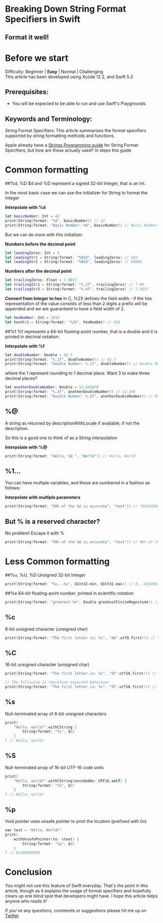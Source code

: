 # Breaking Down String Format Specifiers in Swift
## Format it well!

# Before we start
Difficulty: Beginner | **Easy** | Normal | Challenging<br/>
This article has been developed using Xcode 12.2, and Swift 5.3 

## Prerequisites:
* You will be expected to be able to run and use Swift's Playgrounds

## Keywords and Terminology:
String Format Specifiers: This article summarises the format specifiers supported by string formatting methods and functions.

Apple already have a [Strings Programming guide](https://developer.apple.com/library/archive/documentation/Cocoa/Conceptual/Strings/Articles/formatSpecifiers.html) for String Format Specifiers, but how are these actually used? In steps this guide

# Common formatting
##%d, %D
$d and %D represent a signed 32-bit Integer, that is an Int.

In the most basic case we can use the initializer for String to format the Integer

**Interpolate with %d**

```swift
let basicNumber: Int = 42
print(String(format: "%d", basicNumber)) // 42
print(String(format: "Basic Number: %d", basicNumber)) // Basic Number: 42
```

But we can do more with this initializer.

**Numbers before the decimal point**
```swift
let leadingZeros: Int = 5
let leadingStr1 = String(format: "%03d", leadingZeros) // 005
let leadingStr2 = String(format: "%05d", leadingZeros) // 00005
```

**Numbers after the decimal point**
```swift
let trailingZeros: Float = 7.9857
let trailingStr1 = String(format: "%.2f", trailingZeros) // 7.99
let trailingStr2 = String(format: "%.4f", trailingZeros) // 7.9857
```

**Convert from Integer to hex**
In C, %2X defines the field width - if the hex representation of the value consists of less than 2 digits a prefix will be appended and we are guaranteed to have a field width of 2.
```swift
let hexNumber: Int = 1616
let hexStr1 = String(format: "%2X", hexNumber) // 650
```

##%f
%f represents a 64-bit floating-point number, that is a double and it is printed in decimal notation.

**Interpolate with %f**

```swift
let doubleNumber: Double = 42.7
print(String(format: "%.1f", doubleNumber)) // 42.7
print(String(format: "Double Number: %.1f", doubleNumber)) // Double Number: 42.7
```

where the 1 represent rounding to 1 decimal place. Want 3 to make three decimal places?

```swift
let anotherDoubleNumber: Double = 12.345678
print(String(format: "%.3f", anotherDoubleNumber)) // 12.346
print(String(format: "Double Number: %.3f", anotherDoubleNumber)) // Double Number: 12.346
```

## %@
A string as returned by descriptionWithLocale if available, if not the description.

So this is a good one to think of as a String interpolation

**Interpolate with %@**

```swift
print(String(format: "Hello, %@.", "World")) // Hello, World
```

## %1...
You can have multiple variables, and these are numbered in a fashion as follows:

**Interpolate with multiple parameters**
```swift
print(String(format: "99% of the %@ is accurate", "test")) // "991035662052f the (null) is accurate\nBut % is a reserved character?
```

## But % is a reserved character?
No problem! Escape it with %
```swift
print(String(format: "99% of the %@ is accurate", "test")) // 99% of the test is accurate
```

# Less Common formatting
##%u, %U, %D
Unsigned 32-bit Integer
```swift
print(String(format: "%u...%u", UInt32.min, UInt32.max)) // 0...4294967295
```

##%e
64-bit floating-point number, printed in scientific notation
```swift
print(String(format: "greatest %e", Double.greatestFiniteMagnitude)) // greatest 1.797693e+308
```

## %c
8-bit unsigned character (unsigned char)
```swift
print(String(format: "The first letter is: %c", "Ab".utf8.first!)) // The first letter is: a
```

## %C
16-bit unsigned character (unsigned char)
```swift
print(String(format: "The first letter is: %C", "你".utf16.first!)) // The first letter is: 你

// The following is therefore expected behaviour
print(String(format: "The first letter is: %c", "你".utf16.first!)) // The first letter is: \n
``` 

## %s
Null-terminated array of 8-bit unsigned characters

```swift
print(
    "Hello, world!".withCString {
        String(format: "%s", $0)
    }
) // Hello, world!
```

## %S 
Null-terminated array of 16-bit UTF-16 code units

```swift
print(
    "Hello, world!".withCString(encodedAs: UTF16.self) {
        String(format: "%S", $0)
    }
) // Hello, world!
```

## %p
Void pointer uses unsafe pointer to print the location (prefixed with 0x)
```swift
var text = "Hello, World!"
print(
    withUnsafePointer(to: &text) {
        String(format: "%p", $0)
    }
) // 0x1056089b0
```

# Conclusion
You might not use this feature of Swift everyday. That's the point in this article, though as it explains the usage of format specifiers and hopefully clears up one blind spot that developers might have.
I hope this article helps anyone who reads it!

If you've any questions, comments or suggestions please hit me up on [Twitter](https://twitter.com/stevenpcurtis) 
